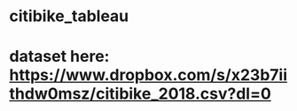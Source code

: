 # citibike_tableau

# dataset here: https://www.dropbox.com/s/x23b7iithdw0msz/citibike_2018.csv?dl=0
